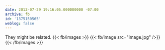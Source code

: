 ```yaml
---
date: 2013-07-29 19:16:05.000000000 -07:00
archive: fb
id: '1375150565'
weblog: false
---
```


They might be related.
{{< fb/images >}}
{{< fb/image src="image.jpg" />}}
{{< /fb/images >}}
